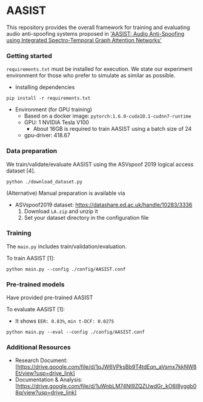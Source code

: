 # AASIST

This repository provides the overall framework for training and evaluating audio anti-spoofing systems proposed in ['AASIST: Audio Anti-Spoofing using Integrated Spectro-Temporal Graph Attention Networks'](https://arxiv.org/abs/2110.01200)

### Getting started
`requirements.txt` must be installed for execution. We state our experiment environment for those who prefer to simulate as similar as possible. 
- Installing dependencies
```
pip install -r requirements.txt
```
- Environment (for GPU training)
  - Based on a docker image: `pytorch:1.6.0-cuda10.1-cudnn7-runtime`
  - GPU: 1 NVIDIA Tesla V100
    - About 16GB is required to train AASIST using a batch size of 24
  - gpu-driver: 418.67

### Data preparation
We train/validate/evaluate AASIST using the ASVspoof 2019 logical access dataset [4].
```
python ./download_dataset.py
```
(Alternative) Manual preparation is available via 
- ASVspoof2019 dataset: https://datashare.ed.ac.uk/handle/10283/3336
  1. Download `LA.zip` and unzip it
  2. Set your dataset directory in the configuration file

### Training 
The `main.py` includes train/validation/evaluation.

To train AASIST [1]:
```
python main.py --config ./config/AASIST.conf
```

### Pre-trained models
Have provided pre-trained AASIST 

To evaluate AASIST [1]:
- It shows `EER: 0.83%`, `min t-DCF: 0.0275`
```
python main.py --eval --config ./config/AASIST.conf
```
### Additional Resources

- Research Document: [https://drive.google.com/file/d/1qJW6VPksBb9T4tdEqn_aVsmx7kkNW8Et/view?usp=drive_link]
- Documentation & Analysis: [https://drive.google.com/file/d/1uWnbLM74NI9ZQZUwdGr_kO6I8yggb08q/view?usp=drive_link]

